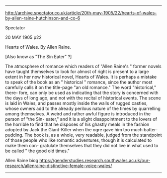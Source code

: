 
---

http://archive.spectator.co.uk/article/20th-may-1905/22/hearts-of-wales-by-allen-raine-hutchinson-and-co-6

Spectator

20 MAY 1905
p22

Hearts of Wales. By Allen Raine.

[Also know as "The Sin Eater" ?]

The atmosphere of romance which readers of "Allen Raine's " former novels have taught themselves to look for almost of right is present to a large extent in her now historical novel, Hearts of Wales. It is perhaps a mistake to speak of the book as an " historical " romance, since the author most carefully calls it on the title-page "an old romance." The word "historical," there- fore, can only be used as indicating that the story is concerned with the days of long ago, and not with the recital of historical events. The scene is laid in Wales, and passes mostly inside the walls of rugged castles, whose owners add to the already perilous nature of the times by quarrelling among themselves. A weird and rather awful figure is introduced in the person of "the Sin- eater," and it is a slight disappointment to the lovers of the horrible to find that he disposes of his ghastly meals in the fashion adopted by Jack the Giant-Killer when the ogre gave him too much batter-pudding. The book is, as a whole, very readable, judged from the standpoint of those people who like romantic adventures, though it is calculated to make them con- gratulate themselves that they did not live in what used to be called " the good old times."


Allen Raine biog
https://genderstudies.research.southwales.ac.uk/our-research/allenraine-distinctive-female-voice-wales/

---


